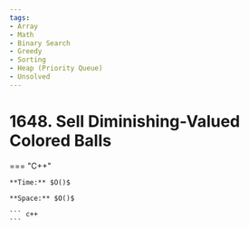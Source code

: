 ```yaml
---
tags:
- Array
- Math
- Binary Search
- Greedy
- Sorting
- Heap (Priority Queue)
- Unsolved
---
```



# 1648. Sell Diminishing-Valued Colored Balls

=== "C++"

    **Time:** $O()$

    **Space:** $O()$

    ``` c++
    ```